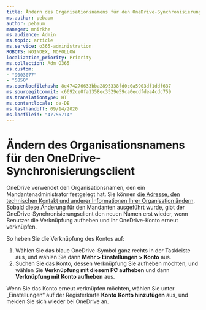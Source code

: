 ```yaml
---
title: Ändern des Organisationsnamens für den OneDrive-Synchronisierungsclient
ms.author: pebaum
author: pebaum
manager: mnirkhe
ms.audience: Admin
ms.topic: article
ms.service: o365-administration
ROBOTS: NOINDEX, NOFOLLOW
localization_priority: Priority
ms.collection: Adm_O365
ms.custom:
- "9003077"
- "5850"
ms.openlocfilehash: 8e474276633bba2895338fd0c0a5903df1ddf637
ms.sourcegitcommit: c6692ce0fa1358ec3529e59ca0ecdfdea4cdc759
ms.translationtype: HT
ms.contentlocale: de-DE
ms.lasthandoff: 09/14/2020
ms.locfileid: "47756714"
---
```

# <a name="change-the-organization-name-for-the-onedrive-sync-client"></a>Ändern des Organisationsnamens für den OneDrive-Synchronisierungsclient

OneDrive verwendet den Organisationsnamen, den ein Mandantenadministrator festgelegt hat.  Sie können [die Adresse, den technischen Kontakt und anderer Informationen Ihrer Organisation ändern](https://docs.microsoft.com/microsoft-365/admin/manage/change-address-contact-and-more). Sobald diese Änderung für den Mandanten ausgeführt wurde, gibt der OneDrive-Synchronisierungsclient den neuen Namen erst wieder, wenn Benutzer die Verknüpfung aufheben und Ihr OneDrive-Konto erneut verknüpfen.

So heben Sie die Verknüpfung des Kontos auf:

1. Wählen Sie das blaue OneDrive-Symbol ganz rechts in der Taskleiste aus, und wählen Sie dann  **Mehr > Einstellungen > Konto** aus.
2. Suchen Sie das Konto, dessen Verknüpfung Sie aufheben möchten, und wählen Sie  **Verknüpfung mit diesem PC aufheben** und dann  **Verknüpfung mit Konto aufheben** aus.

Wenn Sie das Konto erneut verknüpfen möchten, wählen Sie unter „Einstellungen“ auf der Registerkarte **Konto** **Konto hinzufügen** aus, und melden Sie sich wieder bei OneDrive an.